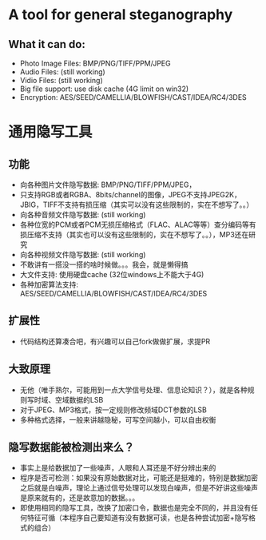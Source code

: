 # A tool for general steganography #
##  What it can do: ##
- Photo Image Files: BMP/PNG/TIFF/PPM/JPEG
- Audio Files: (still working)
- Vidio Files: (still working)
- Big file support: use disk cache (4G limit on win32)
- Encryption: AES/SEED/CAMELLIA/BLOWFISH/CAST/IDEA/RC4/3DES

# 通用隐写工具 #
## 功能 ##
- 向各种图片文件隐写数据: BMP/PNG/TIFF/PPM/JPEG，
-   只支持RGB或者RGBA、8bits/channel的图像，JPEG不支持JPEG2K，JBIG，TIFF不支持有损压缩（其实可以没有这些限制的，实在不想写了。。）
- 向各种音频文件隐写数据: (still working)
-   各种位宽的PCM或者PCM无损压缩格式（FLAC、ALAC等等）查分编码等有损压缩不支持（其实也可以没有这些限制的，实在不想写了。。），MP3还在研究
- 向各种视频文件隐写数据: (still working)
-   不敢讲有一搭没一搭的啥时候做。。。我会，就是懒得搞
- 大文件支持: 使用硬盘cache (32位windows上不能大于4G)
- 各种加密算法支持: AES/SEED/CAMELLIA/BLOWFISH/CAST/IDEA/RC4/3DES

## 扩展性 ##
- 代码结构还算凑合吧，有兴趣可以自己fork做做扩展，求提PR

## 大致原理 ##
- 无他（唯手熟尔，可能用到一点大学信号处理、信息论知识？），就是各种规则写时域、空域数据的LSB
- 对于JPEG、MP3格式，按一定规则修改频域DCT参数的LSB
- 多种格式选择，一般来讲越隐秘，可写空间越小，可以自由权衡

## 隐写数据能被检测出来么？ ##
- 事实上是给数据加了一些噪声，人眼和人耳还是不好分辨出来的
- 程序是否可检测：如果没有原始数据对比，可能还是挺难的，特别是数据加密之后就是白噪声，理论上通过信号处理可以发现白噪声，但是不好讲这些噪声是原来就有的，还是故意加的数据。。。
- 即使用相同的隐写工具，改换了加密口令，数据也是完全不同的，并且没有任何特征可循（本程序自己要知道有没有数据可读，也是各种尝试加密+隐写格式的组合）

